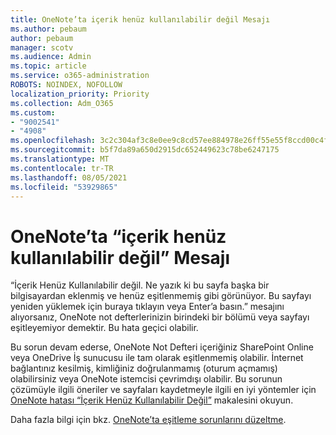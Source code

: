 ```yaml
---
title: OneNote’ta içerik henüz kullanılabilir değil Mesajı
ms.author: pebaum
author: pebaum
manager: scotv
ms.audience: Admin
ms.topic: article
ms.service: o365-administration
ROBOTS: NOINDEX, NOFOLLOW
localization_priority: Priority
ms.collection: Adm_O365
ms.custom:
- "9002541"
- "4908"
ms.openlocfilehash: 3c2c304af3c8e0ee9c8cd57ee884978e26ff55e55f8ccd00c4f72966186fcd3b
ms.sourcegitcommit: b5f7da89a650d2915dc652449623c78be6247175
ms.translationtype: MT
ms.contentlocale: tr-TR
ms.lasthandoff: 08/05/2021
ms.locfileid: "53929865"
---
```

# <a name="content-not-yet-available-message-in-onenote"></a>OneNote’ta “içerik henüz kullanılabilir değil” Mesajı

“İçerik Henüz Kullanılabilir değil. Ne yazık ki bu sayfa başka bir bilgisayardan eklenmiş ve henüz eşitlenmemiş gibi görünüyor. Bu sayfayı yeniden yüklemek için buraya tıklayın veya Enter’a basın.” mesajını alıyorsanız, OneNote not defterlerinizin birindeki bir bölümü veya sayfayı eşitleyemiyor demektir. Bu hata geçici olabilir.

Bu sorun devam ederse, OneNote Not Defteri içeriğiniz SharePoint Online veya OneDrive İş sunucusu ile tam olarak eşitlenmemiş olabilir. İnternet bağlantınız kesilmiş, kimliğiniz doğrulanmamış (oturum açmamış) olabilirsiniz veya OneNote istemcisi çevrimdışı olabilir. Bu sorunun çözümüyle ilgili öneriler ve sayfaları kaydetmeyle ilgili en iyi yöntemler için [OneNote hatası “İçerik Henüz Kullanılabilir Değil”](https://docs.microsoft.com/office/troubleshoot/onenote/onenote-error-content-not-yet-available) makalesini okuyun.

Daha fazla bilgi için bkz. [OneNote’ta eşitleme sorunlarını düzeltme](https://support.office.com/article/Fix-issues-when-you-can-t-sync-OneNote-299495ef-66d1-448f-90c1-b785a6968d45).
